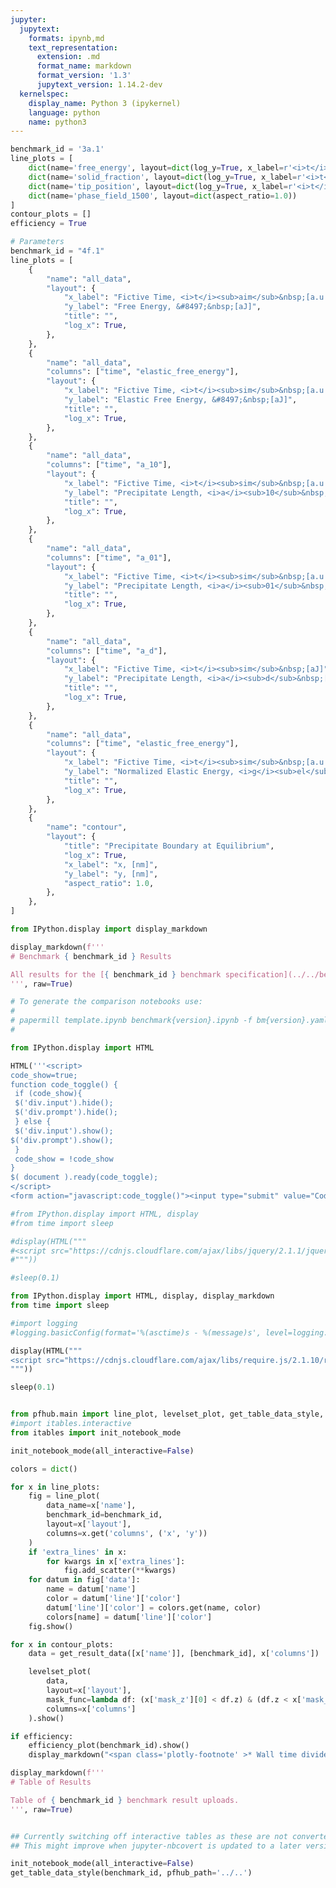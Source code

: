 ```yaml
---
jupyter:
  jupytext:
    formats: ipynb,md
    text_representation:
      extension: .md
      format_name: markdown
      format_version: '1.3'
      jupytext_version: 1.14.2-dev
  kernelspec:
    display_name: Python 3 (ipykernel)
    language: python
    name: python3
---
```


```python papermill={"duration": 0.013538, "end_time": "2023-07-17T20:40:44.291047", "exception": false, "start_time": "2023-07-17T20:40:44.277509", "status": "completed"} tags=["parameters"]
benchmark_id = '3a.1'
line_plots = [
    dict(name='free_energy', layout=dict(log_y=True, x_label=r'<i>t</i>', y_label=r'&#8497;', range_y=[1.8e6, 2.4e6], title="Free Energy v Time")),
    dict(name='solid_fraction', layout=dict(log_y=True, x_label=r'<i>t</i>')),
    dict(name='tip_position', layout=dict(log_y=True, x_label=r'<i>t</i>')),
    dict(name='phase_field_1500', layout=dict(aspect_ratio=1.0))
]
contour_plots = []
efficiency = True
```

```python papermill={"duration": 0.01037, "end_time": "2023-07-17T20:40:44.303843", "exception": false, "start_time": "2023-07-17T20:40:44.293473", "status": "completed"} tags=["injected-parameters"]
# Parameters
benchmark_id = "4f.1"
line_plots = [
    {
        "name": "all_data",
        "layout": {
            "x_label": "Fictive Time, <i>t</i><sub>aim</sub>&nbsp;[a.u.]",
            "y_label": "Free Energy, &#8497;&nbsp;[aJ]",
            "title": "",
            "log_x": True,
        },
    },
    {
        "name": "all_data",
        "columns": ["time", "elastic_free_energy"],
        "layout": {
            "x_label": "Fictive Time, <i>t</i><sub>sim</sub>&nbsp;[a.u.]",
            "y_label": "Elastic Free Energy, &#8497;&nbsp;[aJ]",
            "title": "",
            "log_x": True,
        },
    },
    {
        "name": "all_data",
        "columns": ["time", "a_10"],
        "layout": {
            "x_label": "Fictive Time, <i>t</i><sub>sim</sub>&nbsp;[a.u.]",
            "y_label": "Precipitate Length, <i>a</i><sub>10</sub>&nbsp;[nm]",
            "title": "",
            "log_x": True,
        },
    },
    {
        "name": "all_data",
        "columns": ["time", "a_01"],
        "layout": {
            "x_label": "Fictive Time, <i>t</i><sub>sim</sub>&nbsp;[a.u.]",
            "y_label": "Precipitate Length, <i>a</i><sub>01</sub>&nbsp;[nm]",
            "title": "",
            "log_x": True,
        },
    },
    {
        "name": "all_data",
        "columns": ["time", "a_d"],
        "layout": {
            "x_label": "Fictive Time, <i>t</i><sub>sim</sub>&nbsp;[aJ]",
            "y_label": "Precipitate Length, <i>a</i><sub>d</sub>&nbsp;[nm]",
            "title": "",
            "log_x": True,
        },
    },
    {
        "name": "all_data",
        "columns": ["time", "elastic_free_energy"],
        "layout": {
            "x_label": "Fictive Time, <i>t</i><sub>sim</sub>&nbsp;[a.u.]",
            "y_label": "Normalized Elastic Energy, <i>g</i><sub>el</sub><sup>avg</sub>&nbsp;[aJ/nm<sup>2</sup>]",
            "title": "",
            "log_x": True,
        },
    },
    {
        "name": "contour",
        "layout": {
            "title": "Precipitate Boundary at Equilibrium",
            "log_x": True,
            "x_label": "x, [nm]",
            "y_label": "y, [nm]",
            "aspect_ratio": 1.0,
        },
    },
]

```

```python papermill={"duration": 0.008046, "end_time": "2023-07-17T20:40:44.314198", "exception": false, "start_time": "2023-07-17T20:40:44.306152", "status": "completed"} tags=[]
from IPython.display import display_markdown

display_markdown(f'''
# Benchmark { benchmark_id } Results

All results for the [{ benchmark_id } benchmark specification](../../benchmarks/benchmark{ benchmark_id }.ipynb/).
''', raw=True)
```

```python papermill={"duration": 0.006835, "end_time": "2023-07-17T20:40:44.323324", "exception": false, "start_time": "2023-07-17T20:40:44.316489", "status": "completed"} tags=[]
# To generate the comparison notebooks use:
# 
# papermill template.ipynb benchmark{version}.ipynb -f bm{version}.yaml
#
```

```python papermill={"duration": 0.012757, "end_time": "2023-07-17T20:40:44.338419", "exception": false, "start_time": "2023-07-17T20:40:44.325662", "status": "completed"} tags=[]
from IPython.display import HTML

HTML('''<script>
code_show=true; 
function code_toggle() {
 if (code_show){
 $('div.input').hide();
 $('div.prompt').hide();
 } else {
 $('div.input').show();
$('div.prompt').show();
 }
 code_show = !code_show
} 
$( document ).ready(code_toggle);
</script>
<form action="javascript:code_toggle()"><input type="submit" value="Code Toggle"></form>''')
```

```python papermill={"duration": 0.624936, "end_time": "2023-07-17T20:40:44.965857", "exception": false, "start_time": "2023-07-17T20:40:44.340921", "status": "completed"} tags=[]
#from IPython.display import HTML, display
#from time import sleep

#display(HTML("""
#<script src="https://cdnjs.cloudflare.com/ajax/libs/jquery/2.1.1/jquery.min.js"></script>
#"""))

#sleep(0.1)

from IPython.display import HTML, display, display_markdown
from time import sleep

#import logging
#logging.basicConfig(format='%(asctime)s - %(message)s', level=logging.DEBUG)

display(HTML("""
<script src="https://cdnjs.cloudflare.com/ajax/libs/require.js/2.1.10/require.min.js"></script>
"""))

sleep(0.1)


from pfhub.main import line_plot, levelset_plot, get_table_data_style, plot_order_of_accuracy, get_result_data, efficiency_plot
#import itables.interactive
from itables import init_notebook_mode

init_notebook_mode(all_interactive=False)
```

```python papermill={"duration": 8.689391, "end_time": "2023-07-17T20:40:53.658273", "exception": false, "start_time": "2023-07-17T20:40:44.968882", "status": "completed"} tags=[]
colors = dict()

for x in line_plots:
    fig = line_plot(
        data_name=x['name'],
        benchmark_id=benchmark_id,
        layout=x['layout'],
        columns=x.get('columns', ('x', 'y'))
    )
    if 'extra_lines' in x:
        for kwargs in x['extra_lines']:
            fig.add_scatter(**kwargs)  
    for datum in fig['data']:
        name = datum['name']
        color = datum['line']['color']
        datum['line']['color'] = colors.get(name, color)
        colors[name] = datum['line']['color']
    fig.show()
```

```python papermill={"duration": 0.052238, "end_time": "2023-07-17T20:40:53.757237", "exception": false, "start_time": "2023-07-17T20:40:53.704999", "status": "completed"} tags=[]
for x in contour_plots:
    data = get_result_data([x['name']], [benchmark_id], x['columns'])

    levelset_plot(
        data,
        layout=x['layout'],
        mask_func=lambda df: (x['mask_z'][0] < df.z) & (df.z < x['mask_z'][1]),
        columns=x['columns']
    ).show()
```

```python papermill={"duration": 1.849433, "end_time": "2023-07-17T20:40:55.655316", "exception": false, "start_time": "2023-07-17T20:40:53.805883", "status": "completed"} tags=[]
if efficiency:
    efficiency_plot(benchmark_id).show()
    display_markdown("<span class='plotly-footnote' >* Wall time divided by the total simulated time.</span>", raw=True)

```

```python papermill={"duration": 0.056833, "end_time": "2023-07-17T20:40:55.784935", "exception": false, "start_time": "2023-07-17T20:40:55.728102", "status": "completed"} tags=[]
display_markdown(f'''
# Table of Results

Table of { benchmark_id } benchmark result uploads.
''', raw=True)
```

```python papermill={"duration": 0.053827, "end_time": "2023-07-17T20:40:55.891776", "exception": false, "start_time": "2023-07-17T20:40:55.837949", "status": "completed"} tags=[]

```

```python papermill={"duration": 1.059927, "end_time": "2023-07-17T20:40:57.005994", "exception": false, "start_time": "2023-07-17T20:40:55.946067", "status": "completed"} tags=[]
## Currently switching off interactive tables as these are not converted to HTML properly.
## This might improve when jupyter-nbcovert is updated to a later version.

init_notebook_mode(all_interactive=False)
get_table_data_style(benchmark_id, pfhub_path='../..')
```

```python papermill={"duration": 0.058025, "end_time": "2023-07-17T20:40:57.123879", "exception": false, "start_time": "2023-07-17T20:40:57.065854", "status": "completed"} tags=[]

```
